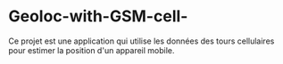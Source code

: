 # Geoloc-with-GSM-cell-
Ce projet est une application qui utilise les données des tours cellulaires pour estimer la position d'un appareil mobile.
